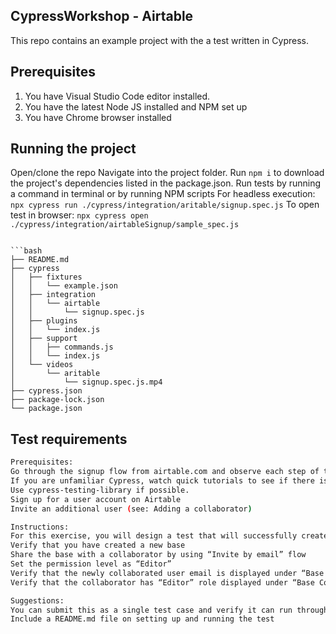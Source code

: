## CypressWorkshop - Airtable
 This repo contains an example project with the a test written in Cypress.

## Prerequisites
1. You have Visual Studio Code editor installed.
2. You have the latest Node JS installed and NPM set up
3. You have Chrome browser installed

## Running the project
Open/clone the repo
Navigate into the project folder.
Run ``npm i`` to download the project's dependencies listed in the package.json.
Run tests by running a command in terminal or by running NPM scripts 
For headless execution: ``npx cypress run ./cypress/integration/aritable/signup.spec.js``
To open test in browser:  ``npx cypress open ./cypress/integration/airtableSignup/sample_spec.js``
```

```bash
├── README.md
├── cypress
│   ├── fixtures
│   │   └── example.json
│   ├── integration
│   │   └── airtable
│   │       └── signup.spec.js
│   ├── plugins
│   │   └── index.js
│   ├── support
│   │   ├── commands.js
│   │   └── index.js
│   └── videos
│       └── aritable
│           └── signup.spec.js.mp4
├── cypress.json
├── package-lock.json
└── package.json
```
## Test requirements
```bash
Prerequisites:
Go through the signup flow from airtable.com and observe each step of the onboarding flow
If you are unfamiliar Cypress, watch quick tutorials to see if there is a preference for one over the other
Use cypress-testing-library if possible.
Sign up for a user account on Airtable
Invite an additional user (see: Adding a collaborator)

Instructions:
For this exercise, you will design a test that will successfully create an account and take you through the onboarding process, either as a standalone user or an invited user
Verify that you have created a new base
Share the base with a collaborator by using “Invite by email” flow
Set the permission level as “Editor”
Verify that the newly collaborated user email is displayed under “Base Collaborators”
Verify that the collaborator has “Editor” role displayed under “Base Collaborators”

Suggestions:
You can submit this as a single test case and verify it can run through fully and succeed
Include a README.md file on setting up and running the test
```
